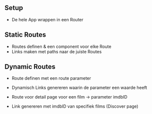 ## Setup

- De hele App wrappen in een Router

## Static Routes

- Routes definen & een component voor elke Route
- Links maken met paths naar de juiste Routes

## Dynamic Routes

- Route definen met een route parameter
- Dynamisch Links genereren waarin de parameter een waarde heeft

- Route voor detail page voor een film -> parameter imdbID
- Link genereren met imdbID van specifiek films (Discover page)
